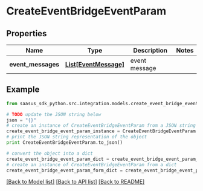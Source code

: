 # CreateEventBridgeEventParam


## Properties

Name | Type | Description | Notes
------------ | ------------- | ------------- | -------------
**event_messages** | [**List[EventMessage]**](EventMessage.md) | event message | 

## Example

```python
from saasus_sdk_python.src.integration.models.create_event_bridge_event_param import CreateEventBridgeEventParam

# TODO update the JSON string below
json = "{}"
# create an instance of CreateEventBridgeEventParam from a JSON string
create_event_bridge_event_param_instance = CreateEventBridgeEventParam.from_json(json)
# print the JSON string representation of the object
print CreateEventBridgeEventParam.to_json()

# convert the object into a dict
create_event_bridge_event_param_dict = create_event_bridge_event_param_instance.to_dict()
# create an instance of CreateEventBridgeEventParam from a dict
create_event_bridge_event_param_form_dict = create_event_bridge_event_param.from_dict(create_event_bridge_event_param_dict)
```
[[Back to Model list]](../README.md#documentation-for-models) [[Back to API list]](../README.md#documentation-for-api-endpoints) [[Back to README]](../README.md)


